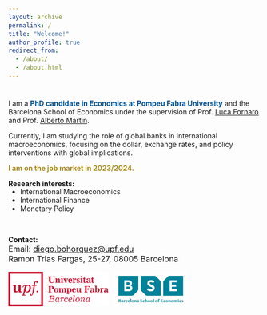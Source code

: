 ```yaml
---
layout: archive
permalink: /
title: "Welcome!"
author_profile: true
redirect_from: 
  - /about/
  - /about.html
---
```


<div style="height:10px;font-size:12pt;">&nbsp;</div>

I am a <span style="color:#005091;">**PhD candidate in Economics at Pompeu Fabra University**</span> and the Barcelona School of Economics under the supervision of Prof. [Luca Fornaro](https://crei.cat/people/fornaro/) and Prof. [Alberto Martin](https://crei.cat/people/martin/).

Currently, I am studying the role of global banks in international macroeconomics, focusing on the dollar, exchange rates, and policy interventions with global implications.

<span style="color:rgb(168, 141, 34);"> **I am on the job market in 2023/2024.** </span>

**Research interests:**
<ul style="margin-top: -15px;">
  <li> International Macroeconomics</li>
  <li> International Finance</li>
  <li> Monetary Policy</li>
</ul>

<br>

**Contact:** \
<span style="font-size:12pt"> Email: diego.bohorquez@upf.edu </span>\
<span style="font-size:12pt"> Ramon Trias Fargas, 25-27, 08005 Barcelona </span>

<!---
My research interests are <span style="color:#005091;">**International Macroeconomics, International Finance, and Monetary Policy**</span>.
<img src="/images/UPFt_rgb.png" class="scaled-image">
<style>
    .scaled-image {
        max-width: 200px; /* Set the maximum width for the image */
        height: auto;     /* Allow the height to adjust automatically */
    }
</style>
-->

<div class="image-container">
    <div class="image-wrapper">
        <img src="/images/UPFt_rgb.png" class="scaled-image">
    </div>
    <div class="image-wrapper">
        <img src="/images/bse_logo.png" class="scaled-image smaller-image">
    </div>
</div>

<style>
    .image-container {
        display: flex;
        align-items: center;
    }

    .image-wrapper {
        margin-right: 10px; /* Add margin between the images */
    }

    .scaled-image {
        max-width: 200px;
        height: auto;
    }

    .smaller-image {
        max-width: 150px; /* Adjust the max-width for the smaller image */
    }
</style>



<!--- Comments are Fun <div>
    <p style="float: left;"> AZUL: color:#005091;
    <img src="/images/UPFt_rgb.png" width="170" height="60">
    <p> <span style="font-size:12pt"> <ins> Contact </ins> </span> <br>
        <span style="font-size:12pt"> Email: diego.bohorquez@upf.edu </span> <br>
        <span style="font-size:12pt"> Ramon Trias Fargas, 25-27, 08005 Barcelona </span>
    </p> **international macroeconomics, international finance, and monetary policy**.
    <ul style="margin-top: -15px;">
  <li> International Macroeconomics</li>
  <li> International Finance</li>
  <li> Monetary Policy</li>
</ul>
</div>
--->
